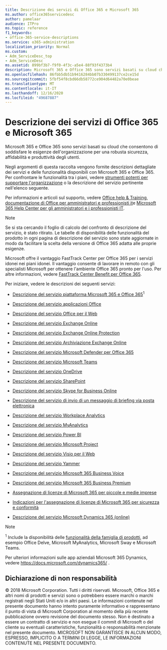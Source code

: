 ```yaml
---
title: Descrizione dei servizi di Office 365 e Microsoft 365
ms.author: office365servicedesc
author: pamelaar
audience: ITPro
ms.topic: reference
f1_keywords:
- office-365-service-descriptions
ms.service: o365-administration
localization_priority: Normal
ms.custom:
- Adm_ServiceDesc_top
- Adm_ServiceDesc
ms.assetid: 899bf3b7-f9f0-4f3c-a5e4-88f93f4373b4
description: Microsoft 365 e Office 365 sono servizi basati su cloud che consentono di soddisfare le esigenze dell'organizzazione per una robusta sicurezza, affidabilità e produttività degli utenti.
ms.openlocfilehash: 86fbb5db51b9416284bb07b330499137ce2ce15d
ms.sourcegitcommit: 5fbf54f8cbd66db58772ce904d64482a70e0beae
ms.translationtype: MT
ms.contentlocale: it-IT
ms.lasthandoff: 12/16/2020
ms.locfileid: "49687887"
---
```

# <a name="microsoft-365-and-office-365-service-descriptions"></a>Descrizione dei servizi di Office 365 e Microsoft 365 

Microsoft 365 e Office 365 sono servizi basati su cloud che consentono di soddisfare le esigenze dell'organizzazione per una robusta sicurezza, affidabilità e produttività degli utenti. 
  
Negli argomenti di questa raccolta vengono fornite descrizioni dettagliate dei servizi e delle funzionalità disponibili con Microsoft 365 e Office 365. Per confrontare le funzionalità tra i piani, vedere [strumenti potenti per supportare l'organizzazione](https://go.microsoft.com/fwlink/?LinkID=799177&amp;clcid=0x409) o la descrizione del servizio pertinente nell'elenco seguente. 
  
Per informazioni e articoli sul supporto, vedere [Office help & Training](https://support.office.com/), [documentazione di Office per amministratori e professionisti it](https://docs.microsoft.com/office/)e [Microsoft 365 Help Center per gli amministratori e i professionisti IT](https://docs.microsoft.com/microsoft-365/).
  
> [!NOTE]
> Se si sta cercando il foglio di calcolo del confronto di descrizione del servizio, è stato ritirato. Le tabelle di disponibilità delle funzionalità del prodotto in ogni pagina di descrizione del servizio sono state aggiornate in modo da facilitare la scelta della versione di Office 365 adatta alle proprie esigenze. 
  
Microsoft offre il vantaggio FastTrack Center per Office 365 per i servizi idonei nei piani idonei. Il vantaggio consente di lavorare in remoto con gli specialisti Microsoft per ottenere l'ambiente Office 365 pronto per l'uso. Per altre informazioni, vedere [FastTrack Center Benefit per Office 365](https://docs.microsoft.com/fasttrack/O365-fasttrack-benefit-for-office-365).
  
Per iniziare, vedere le descrizioni dei seguenti servizi:
  
- [Descrizione del servizio piattaforma Microsoft 365 e Office 365](office-365-platform-service-description/office-365-platform-service-description.md)<sup>1</sup>

- [Descrizione del servizio applicazioni Office](office-applications-service-description/office-applications-service-description.md)

- [Descrizione del servizio Office per il Web](office-online-service-description/office-online-service-description.md)

- [Descrizione del servizio Exchange Online](exchange-online-service-description/exchange-online-service-description.md)

- [Descrizione del servizio Exchange Online Protection](exchange-online-protection-service-description/exchange-online-protection-service-description.md)

- [Descrizione del servizio Archiviazione Exchange Online](exchange-online-archiving-service-description/exchange-online-archiving-service-description.md)

- [Descrizione del servizio Microsoft Defender per Office 365](office-365-advanced-threat-protection-service-description.md)

- [Descrizione del servizio Microsoft Teams](teams-service-description.md)

- [Descrizione del servizio OneDrive](onedrive-for-business-service-description.md)

- [Descrizione del servizio SharePoint](sharepoint-online-service-description/sharepoint-online-service-description.md)

- [Descrizione del servizio Skype for Business Online](skype-for-business-online-service-description/skype-for-business-online-service-description.md)

- [Descrizione del servizio di invio di un messaggio di briefing via posta elettronica](briefing-service-description.md)

- [Descrizione del servizio Workplace Analytics](workplace-analytics-service-description.md)

- [Descrizione del servizio MyAnalytics](mya-service-description.md)

- [Descrizione del servizio Power BI](power-bi-service-description.md)

- [Descrizione del servizio Microsoft Project](project-online-service-description/project-online-service-description.md)

- [Descrizione del servizio Visio per il Web](visio-online-service-description/visio-online-service-description.md)

- [Descrizione del servizio Yammer](yammer-service-description/yammer-service-description.md)

- [Descrizione del servizio Microsoft 365 Business Voice](microsoft-365-business-voice-service-description.md)

- [Descrizione del servizio Microsoft 365 Business Premium](microsoft-365-service-descriptions/microsoft-365-business-service-description.md)

- [Assegnazione di licenze di Microsoft 365 per piccole e medie imprese](microsoft-365-service-descriptions/licensing-microsoft-365-in-smb.md)

- [Indicazioni per l'assegnazione di licenze di Microsoft 365 per sicurezza e conformità](microsoft-365-service-descriptions/microsoft-365-tenantlevel-services-licensing-guidance/microsoft-365-security-compliance-licensing-guidance.md)

- [Descrizione del servizio Microsoft Dynamics 365 (online)](microsoft-dynamics-365-online-service-description.md)

> [!NOTE]
> <sup>1</sup> Include la disponibilità delle [funzionalità della famiglia di prodotti](https://docs.microsoft.com/office365/servicedescriptions/office-365-platform-service-description/office-365-suite-features), ad esempio Office Delve, Microsoft MyAnalytics, Microsoft Sway e Microsoft Teams.
>
> Per ulteriori informazioni sulle app aziendali Microsoft 365 Dynamics, vedere <https://docs.microsoft.com/dynamics365/> .
  
## <a name="disclaimer"></a>Dichiarazione di non responsabilità

&copy; 2018 Microsoft Corporation. Tutti i diritti riservati. Microsoft, Office 365 e altri nomi di prodotti e servizi sono o potrebbero essere marchi o marchi registrati negli Stati Uniti e/o in altri paesi. Le informazioni contenute nel presente documento hanno intento puramente informativo e rappresentano il punto di vista di Microsoft Corporation al momento della più recente pubblicazione ovvero revisione del documento stesso. Non è destinato a essere un contratto di servizio e non esegue il commit di Microsoft o del cliente su eventuali caratteristiche, funzionalità o responsabilità menzionate nel presente documento. MICROSOFT NON GARANTISCE IN ALCUN MODO, ESPRESSO, IMPLICITO O A TERMINI DI LEGGE, LE INFORMAZIONI CONTENUTE NEL PRESENTE DOCUMENTO.
 